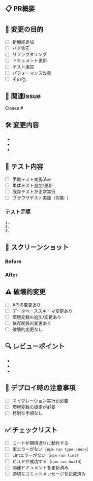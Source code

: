 ## 📋 PR概要
<!-- このPRで何を変更するか簡潔に説明してください -->

## 🎯 変更の目的
<!-- なぜこの変更が必要なのか理由を説明してください -->
- [ ] 新機能追加
- [ ] バグ修正  
- [ ] リファクタリング
- [ ] ドキュメント更新
- [ ] テスト追加
- [ ] パフォーマンス改善
- [ ] その他: 

## 🔗 関連Issue
<!-- 関連するIssueがあれば記載してください -->
Closes #<!-- Issue番号 -->

## 🛠️ 変更内容
<!-- 主な変更点を箇条書きで記載してください -->
- 
- 
- 

## 🧪 テスト内容
<!-- どのようなテストを実施したか記載してください -->
- [ ] 手動テスト実施済み
- [ ] 単体テスト追加/更新
- [ ] 既存テストが正常実行
- [ ] ブラウザテスト実施（対象: ）

### テスト手順
```
1. 
2. 
3. 
```

## 📸 スクリーンショット
<!-- UI変更がある場合はBefore/After画像を貼り付けてください -->

### Before
<!-- 変更前の画像 -->

### After  
<!-- 変更後の画像 -->

## ⚠️ 破壊的変更
<!-- 既存の機能に影響する変更がある場合はチェック -->
- [ ] APIの変更あり
- [ ] データベーススキーマ変更あり
- [ ] 環境変数の追加/変更あり
- [ ] 依存関係の変更あり
- [ ] 破壊的変更なし

## 🔍 レビューポイント
<!-- レビュアーに特に注目してほしい箇所を記載してください -->
- 
- 
- 

## 📝 デプロイ時の注意事項
<!-- デプロイ時に特別な手順が必要な場合は記載してください -->
- [ ] マイグレーション実行が必要
- [ ] 環境変数の設定が必要
- [ ] 特別な手順なし

## ✅ チェックリスト
- [ ] コードが期待通りに動作する
- [ ] 型エラーがない（`npm run type-check`）
- [ ] Lintエラーがない（`npm run lint`）
- [ ] ビルドが成功する（`npm run build`）
- [ ] 関連ドキュメントを更新済み
- [ ] 適切なコミットメッセージを記載済み
